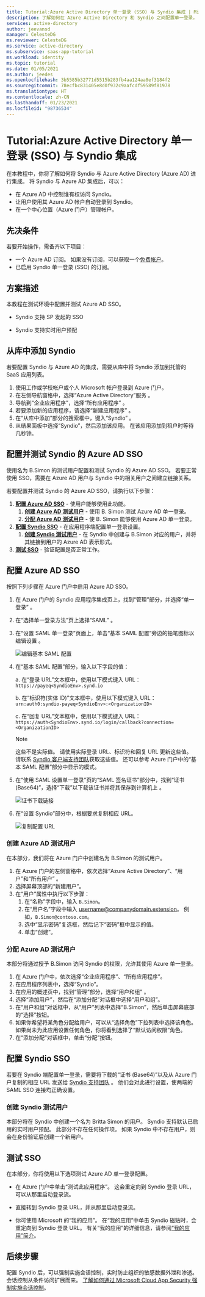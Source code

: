 ```yaml
---
title: Tutorial:Azure Active Directory 单一登录 (SSO) 与 Syndio 集成 | Microsoft Docs
description: 了解如何在 Azure Active Directory 和 Syndio 之间配置单一登录。
services: active-directory
author: jeevansd
manager: CelesteDG
ms.reviewer: CelesteDG
ms.service: active-directory
ms.subservice: saas-app-tutorial
ms.workload: identity
ms.topic: tutorial
ms.date: 01/05/2021
ms.author: jeedes
ms.openlocfilehash: 3b5585b32771d5515b283fb4aa124aa8ef3184f2
ms.sourcegitcommit: 78ecfbc831405e8d0f932c9aafcdf59589f81978
ms.translationtype: HT
ms.contentlocale: zh-CN
ms.lasthandoff: 01/23/2021
ms.locfileid: "98736534"
---
```

# <a name="tutorial-azure-active-directory-single-sign-on-sso-integration-with-syndio"></a>Tutorial:Azure Active Directory 单一登录 (SSO) 与 Syndio 集成

在本教程中，你将了解如何将 Syndio 与 Azure Active Directory (Azure AD) 进行集成。 将 Syndio 与 Azure AD 集成后，可以：

* 在 Azure AD 中控制谁有权访问 Syndio。
* 让用户使用其 Azure AD 帐户自动登录到 Syndio。
* 在一个中心位置（Azure 门户）管理帐户。

## <a name="prerequisites"></a>先决条件

若要开始操作，需备齐以下项目：

* 一个 Azure AD 订阅。 如果没有订阅，可以获取一个[免费帐户](https://azure.microsoft.com/free/)。
* 已启用 Syndio 单一登录 (SSO) 的订阅。

## <a name="scenario-description"></a>方案描述

本教程在测试环境中配置并测试 Azure AD SSO。

* Syndio 支持 SP 发起的 SSO

* Syndio 支持实时用户预配

## <a name="adding-syndio-from-the-gallery"></a>从库中添加 Syndio

若要配置 Syndio 与 Azure AD 的集成，需要从库中将 Syndio 添加到托管的 SaaS 应用列表。

1. 使用工作或学校帐户或个人 Microsoft 帐户登录到 Azure 门户。
1. 在左侧导航窗格中，选择“Azure Active Directory”服务  。
1. 导航到“企业应用程序”，选择“所有应用程序”   。
1. 若要添加新的应用程序，请选择“新建应用程序”  。
1. 在“从库中添加”部分的搜索框中，键入“Syndio” 。
1. 从结果面板中选择“Syndio”，然后添加该应用。 在该应用添加到租户时等待几秒钟。


## <a name="configure-and-test-azure-ad-sso-for-syndio"></a>配置并测试 Syndio 的 Azure AD SSO

使用名为 B.Simon 的测试用户配置和测试 Syndio 的 Azure AD SSO。 若要正常使用 SSO，需要在 Azure AD 用户与 Syndio 中的相关用户之间建立链接关系。

若要配置并测试 Syndio 的 Azure AD SSO，请执行以下步骤：

1. **[配置 Azure AD SSO](#configure-azure-ad-sso)** - 使用户能够使用此功能。
    1. **[创建 Azure AD 测试用户](#create-an-azure-ad-test-user)** - 使用 B. Simon 测试 Azure AD 单一登录。
    1. **[分配 Azure AD 测试用户](#assign-the-azure-ad-test-user)** - 使 B. Simon 能够使用 Azure AD 单一登录。
1. **[配置 Syndio SSO](#configure-syndio-sso)** - 在应用程序端配置单一登录设置。
    1. **[创建 Syndio 测试用户](#create-syndio-test-user)** - 在 Syndio 中创建与 B.Simon 对应的用户，并将其链接到用户的 Azure AD 表示形式。
1. **[测试 SSO](#test-sso)** - 验证配置是否正常工作。

## <a name="configure-azure-ad-sso"></a>配置 Azure AD SSO

按照下列步骤在 Azure 门户中启用 Azure AD SSO。

1. 在 Azure 门户的 Syndio 应用程序集成页上，找到“管理”部分，并选择“单一登录”  。
1. 在“选择单一登录方法”页上选择“SAML” 。
1. 在“设置 SAML 单一登录”页面上，单击“基本 SAML 配置”旁边的铅笔图标以编辑设置 。

   ![编辑基本 SAML 配置](common/edit-urls.png)

1. 在“基本 SAML 配置”部分，输入以下字段的值：

    a. 在“登录 URL”文本框中，使用以下模式键入 URL：`https://payeq<SyndioEnv>.synd.io` 

    b. 在“标识符(实体 ID)”文本框中，使用以下模式键入 URL：`urn:auth0:syndio-payeq<SyndioEnv>:<OrganizationID>`

    c. 在“回复 URL”文本框中，使用以下模式键入 URL：`https://auth<SyndioEnv>.synd.io/login/callback?connection=<OrganizationID>`

    > [!NOTE]
    > 这些不是实际值。 请使用实际登录 URL、标识符和回复 URL 更新这些值。 请联系 [Syndio 客户端支持团队](mailto:support@synd.io)获取这些值。 还可以参考 Azure 门户中的“基本 SAML 配置”部分中显示的模式。

1. 在“使用 SAML 设置单一登录”页的“SAML 签名证书”部分中，找到“证书(Base64)”，选择“下载”以下载该证书并将其保存到计算机上   。

    ![证书下载链接](common/certificatebase64.png)

1. 在“设置 Syndio”部分中，根据要求复制相应 URL。

    ![复制配置 URL](common/copy-configuration-urls.png)

### <a name="create-an-azure-ad-test-user"></a>创建 Azure AD 测试用户

在本部分，我们将在 Azure 门户中创建名为 B.Simon 的测试用户。

1. 在 Azure 门户的左侧窗格中，依次选择“Azure Active Directory”、“用户”和“所有用户”  。
1. 选择屏幕顶部的“新建用户”。
1. 在“用户”属性中执行以下步骤：
   1. 在“名称”字段中，输入 `B.Simon`。  
   1. 在“用户名”字段中输入 username@companydomain.extension。 例如，`B.Simon@contoso.com`。
   1. 选中“显示密码”复选框，然后记下“密码”框中显示的值。
   1. 单击“创建”。

### <a name="assign-the-azure-ad-test-user"></a>分配 Azure AD 测试用户

本部分将通过授予 B.Simon 访问 Syndio 的权限，允许其使用 Azure 单一登录。

1. 在 Azure 门户中，依次选择“企业应用程序”、“所有应用程序”。 
1. 在应用程序列表中，选择“Syndio”。
1. 在应用的概述页中，找到“管理”部分，选择“用户和组” 。
1. 选择“添加用户”，然后在“添加分配”对话框中选择“用户和组”。
1. 在“用户和组”对话框中，从“用户”列表中选择“B.Simon”，然后单击屏幕底部的“选择”按钮。
1. 如果你希望将某角色分配给用户，可以从“选择角色”下拉列表中选择该角色。 如果尚未为此应用设置任何角色，你将看到选择了“默认访问权限”角色。
1. 在“添加分配”对话框中，单击“分配”按钮。

## <a name="configure-syndio-sso"></a>配置 Syndio SSO

若要在 Syndio 端配置单一登录，需要将下载的“证书 (Base64)”以及从 Azure 门户复制的相应 URL 发送给 [Syndio 支持团队](mailto:support@synd.io) 。 他们会对此进行设置，使两端的 SAML SSO 连接均正确设置。

### <a name="create-syndio-test-user"></a>创建 Syndio 测试用户

本部分将在 Syndio 中创建一个名为 Britta Simon 的用户。 Syndio 支持默认已启用的实时用户预配。 此部分不存在任何操作项。 如果 Syndio 中不存在用户，则会在身份验证后创建一个新用户。

## <a name="test-sso"></a>测试 SSO 

在本部分，你将使用以下选项测试 Azure AD 单一登录配置。 

* 在 Azure 门户中单击“测试此应用程序”。 这会重定向到 Syndio 登录 URL，可以从那里启动登录流。 

* 直接转到 Syndio 登录 URL，并从那里启动登录流。

* 你可使用 Microsoft 的“我的应用”。 在“我的应用”中单击 Syndio 磁贴时，会重定向到 Syndio 登录 URL。 有关“我的应用”的详细信息，请参阅[“我的应用”简介](../user-help/my-apps-portal-end-user-access.md)。


## <a name="next-steps"></a>后续步骤

配置 Syndio 后，可以强制实施会话控制，实时防止组织的敏感数据外泄和渗透。 会话控制从条件访问扩展而来。 [了解如何通过 Microsoft Cloud App Security 强制实施会话控制](/cloud-app-security/proxy-deployment-any-app)。